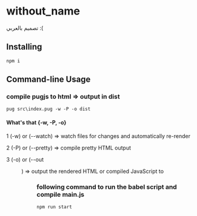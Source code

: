 # without_name

تصميم بالعربي :(


## Installing

```
npm i
```

## Command-line Usage

### compile pugjs to html => output in dist
```
pug src\index.pug -w -P -o dist
```

#### What's that {-w, -P, -o}

1 (-w) or (--watch) => watch files for changes and automatically re-render

2 (-P) or (--pretty) => compile pretty HTML output

3 (-o) or (--out <dir>) => output the rendered HTML or compiled JavaScript to <dir>

### following command to run the babel script and compile main.js

```
npm run start
```
